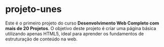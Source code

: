 # projeto-unes
Este é o primeiro projeto do curso **Desenvolvimento Web Completo com mais de 20 Projetos**. O objetivo deste projeto é criar uma página básica utilizando apenas HTML5, ideal para aprender os fundamentos de estruturação de conteúdo na web.
